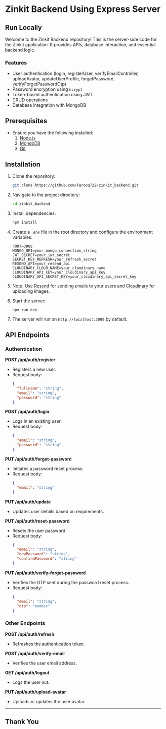 # Zinkit Backend Using Express Server

## Run Locally
Welcome to the Zinkit Backend repository! This is the server-side code for the Zinkit application. It provides APIs, database interaction, and essential backend logic.

### Features

- User authentication (login, registerUser, verifyEmailController, uploadAvatar, updateUserProfile, forgetPassword, verifyForgetPasswordOtp)
- Password encryption using `bcrypt`
- Token-based authentication using JWT
- CRUD operations
- Database integration with MongoDB

## Prerequisites
- Ensure you have the following installed:
  1. [Node.js](https://nodejs.org/)
  2. [MongoDB](https://www.mongodb.com/)
  3. [Git](https://git-scm.com/)

## Installation

1. Clone the repository:
   ```bash
   git clone https://github.com/Farooq722/zinkit_backend.git
   ```

2. Navigate to the project directory:
   ```bash
   cd zinkit_backend
   ```

3. Install dependencies:
   ```bash
   npm install
   ```

4. Create a `.env` file in the root directory and configure the environment variables:
   ```env
   PORT=3000
   MONGO_URI=your_mongo_connection_string
   JWT_SECRET=your_jwt_secret
   SECRET_KEY_REFRESH=your_refresh_secret
   RESEND_API=your_resend_api
   CLOUDINARY_CLOUD_NAME=your_cloudinary_name
   CLOUDINARY_API_KEY=your_cloudinary_api_key
   CLOUDINARY_API_SECRET_KEY=your_cloudinary_api_secret_key
   ```

5. Note: Use [Resend](https://resend.com) for sending emails to your users and [Cloudinary](https://cloudinary.com) for uploading images.

6. Start the server:
   ```bash
   npm run dev
   ```

7. The server will run on `http://localhost:3000` by default.

## API Endpoints

### Authentication

**POST /api/auth/register**
- Registers a new user.
- Request body:
  ```json
  {
    "fullname": "string",
    "email": "string",
    "password": "string"
  }
  ```

**POST /api/auth/login**
- Logs in an existing user.
- Request body:
  ```json
  {
    "email": "string",
    "password": "string"
  }
  ```

**PUT /api/auth/forget-password**
- Initiates a password reset process.
- Request body:
  ```json
  {
    "email": "string"
  }
  ```

**PUT /api/auth/update**
- Updates user details based on requirements.

**PUT /api/auth/reset-password**
- Resets the user password.
- Request body:
  ```json
  {
    "email": "string",
    "newPassword": "string",
    "confirmPassword": "string"
  }
  ```

**PUT /api/auth/verify-forget-password**
- Verifies the OTP sent during the password reset process.
- Request body:
  ```json
  {
    "email": "string",
    "otp": "number"
  }
  ```

### Other Endpoints

**POST /api/auth/refresh**
- Refreshes the authentication token.

**POST /api/auth/verify-email**
- Verifies the user email address.

**GET /api/auth/logout**
- Logs the user out.

**PUT /api/auth/upload-avatar**
- Uploads or updates the user avatar.

---

## Thank You


